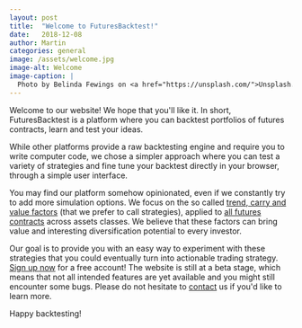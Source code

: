 ```yaml
---
layout: post
title:  "Welcome to FuturesBacktest!"
date:   2018-12-08
author: Martin
categories: general
image: /assets/welcome.jpg
image-alt: Welcome
image-caption: |
  Photo by Belinda Fewings on <a href="https://unsplash.com/">Unsplash.com</a>
---
```


Welcome to our website! We hope that you'll like it. In short, FuturesBacktest is a platform where you can backtest portfolios of futures contracts, learn and test your ideas.

While other platforms provide a raw backtesting engine and require you to write computer code, we chose a simpler approach where you can test a variety of strategies and fine tune your backtest directly in your browser, through a simple user interface.

You may find our platform somehow opinionated, even if we constantly try to add more simulation options. We focus on the so called [trend, carry and value factors](/docs/strategies/) (that we prefer to call strategies), applied to [all futures contracts](/docs/contracts/) across assets classes. We believe that these factors can bring value and interesting diversification potential to every investor.

Our goal is to provide you with an easy way to experiment with these strategies that you could eventually turn into actionable trading strategy. [Sign up now](/signup) for a free account! The website is still at a beta stage, which means that not all intended features are yet available and you might still encounter some bugs. Please do not hesitate to [contact](/contact) us if you'd like to learn more.

Happy backtesting!